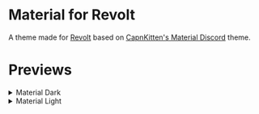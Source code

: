 # Material for Revolt
A theme made for [Revolt](https://revolt.chat/) based on [CapnKitten's Material Discord](https://github.com/CapnKitten/Material-Discord) theme.

# Previews
<details>
  <summary>Material Dark</summary>
  ![material-dark-preview](https://raw.githubusercontent.com/61netpa/Material-for-Revolt/refs/heads/main/files/previews/material-dark.png)
</details>
<details>
  <summary>Material Light</summary>
  ![material-light-preview](https://raw.githubusercontent.com/61netpa/Material-for-Revolt/refs/heads/main/files/previews/material-light.png)
</details>

